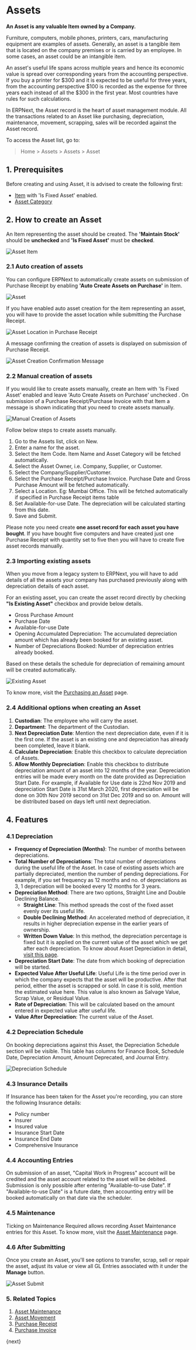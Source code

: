 <!-- add-breadcrumbs -->
# Assets

**An Asset is any valuable Item owned by a Company.**

Furniture, computers, mobile phones, printers, cars, manufacturing equipment are examples of assets. Generally, an asset is a tangible item that is located on the company premises or is carried by an employee. In some cases, an asset could be an intangible item.

An asset's useful life spans across multiple years and hence its economic value is spread over corresponding years from the accounting perspective. If you buy a printer for $300 and it is expected to be useful for three years, from the accounting perspective $100 is recorded as the expense for three years each instead of all the $300 in the first year. Most countries have rules for such calculations.

In ERPNext, the Asset record is the heart of asset management module. All the transactions related to an Asset like purchasing, depreciation, maintenance, movement, scrapping, sales will be recorded against the Asset record.

To access the Asset list, go to:
> Home > Assets > Assets > Asset

## 1. Prerequisites
Before creating and using Asset, it is advised to create the following first:

* [Item](/docs/v13/user/manual/en/stock/item) with 'Is Fixed Asset' enabled.
* [Asset Category](/docs/v13/user/manual/en/asset/asset-category)

## 2. How to create an Asset

An Item representing the asset should be created. The **'Maintain Stock'** should be **unchecked** and **'Is Fixed Asset'** must be **checked**.

<img class="screenshot" alt="Asset Item" src="{{docs_base_url}}/v13/assets/img/asset/asset-item.png">

### 2.1 Auto creation of assets 

You can configure ERPNext to automatically create assets on submission of Purchase Receipt by enabling **'Auto Create Assets on Purchase'** in Item.

<img class="screenshot" alt="Asset" src="{{docs_base_url}}/v13/assets/img/asset/asset-auto-create.png">

If you have enabled auto asset creation for the item representing an asset, you will have to provide the asset location while submitting the Purchase Receipt. 

<img class="screenshot" alt="Asset Location in Purchase Receipt" src="{{docs_base_url}}/v13/assets/img/asset/asset-location-in-purchase-receipt.png">

A message confirming the creation of assets is displayed on submission of Purchase Receipt.

<img class="screenshot" alt="Asset Creation Confirmation Message" src="{{docs_base_url}}/v13/assets/img/asset/asset-auto-create-on-purchase.png">

### 2.2 Manual creation of assets

If you would like to create assets manually, create an Item with 'Is Fixed Asset' enabled and leave 'Auto Create Assets on Purchase' unchecked . On submission of a Purchase Receipt/Purchase Invoice with that Item a message is shown indicating that you need to create assets manually. 

<img class="screenshot" alt="Manual Creation of Assets" src="{{docs_base_url}}/v13/assets/img/asset/asset-manual-creation-message.png">

Follow below steps to create assets manually.

1. Go to the Assets list, click on New.
1. Enter a name for the asset.
1. Select the Item Code. Item Name and Asset Category will be fetched automatically.
1. Select the Asset Owner, i.e. Company, Supplier, or Customer.
1. Select the Company/Supplier/Customer.
1. Select the Purchase Receipt/Purchase Invoice. Purchase Date and Gross Purchase Amount will be fetched automatically.
1. Select a Location. Eg: Mumbai Office. This will be fetched automatically if specified in Purchase Receipt items table
1. Set Available-for-use Date. The depreciation will be calculated starting from this date.
1. Save and Submit.

Please note you need create **one asset record for each asset you have bought**. If you have bought five computers and have created just one Purchase Receipt with quantity set to five then you will have to create five asset records manually.

### 2.3 Importing existing assets

When you move from a legacy system to ERPNext, you will have to add details of all the assets your company has purchased previously along with depreciation details of each asset.

For an existing asset, you can create the asset record directly by checking **"Is Existing Asset"** checkbox and provide below details. 

* Gross Purchase Amount
* Purchase Date
* Available-for-use Date
* Opening Accumulated Depreciation: The accumulated depreciation amount which has already been booked for an existing asset.
* Number of Depreciations Booked: Number of depreciation entries already booked.

Based on these details the schedule for depreciation of remaining amount will be created automatically.

<img class="screenshot" alt="Existing Asset" src="{{docs_base_url}}/v13/assets/img/asset/existing-asset.png">

To know more, visit the [Purchasing an Asset](/docs/v13/user/manual/en/asset/purchasing-an-asset) page.


### 2.4 Additional options when creating an Asset

1. **Custodian**: The employee who will carry the asset.
1. **Department**: The department of the Custodian.
1. **Next Depreciation Date**: Mention the next depreciation date, even if it is the first one. If the asset is an existing one and depreciation has already been completed, leave it blank.
1. **Calculate Depreciation**: Enable this checkbox to calculate depreciation of Assets.
1. **Allow Monthly Depreciation**: Enable this checkbox to distribute depreciation amount of an asset into 12 months of the year. Depreciation entries will be made every month on the date provided as Depreciation Start Date. For example, if Available for Use date is 22nd Nov 2019 and depreciation Start Date is 31st March 2020, first depreciation will be done on 30th Nov 2019 second on 31st Dec 2019 and so on. Amount will be distributed based on days left until next depreciation.

## 4. Features

### 4.1 Depreciation

* **Frequency of Depreciation (Months)**: The number of months between depreciations.
* **Total Number of Depreciations**: The total number of depreciations during the useful life of the Asset. In case of existing assets which are partially depreciated, mention the number of pending depreciations. For example, if you set frequency as 12 months and no. of depreciations as 3, 1 depreciation will be booked every 12 months for 3 years.
* **Depreciation Method**: There are two options, Straight Line and Double Declining Balance.
    - **Straight Line**: This method spreads the cost of the fixed asset evenly over its useful life.
    - **Double Declining Method**: An accelerated method of depreciation, it results in higher depreciation expense in the earlier years of ownership.
    - **Written Down Value**: In this method, the depreciation percentage is fixed but it is applied on the current value of the asset which we get after each depreciation.
    To know about Asset Depreciation in detail, [visit this page](/docs/v13/user/manual/en/asset/asset-depreciation).
* **Depreciation Start Date**: The date from which booking of depreciation will be started.
* **Expected Value After Useful Life**: Useful Life is the time period over in which the company expects that the asset will be productive. After that period, either the asset is scrapped or sold. In case it is sold, mention the estimated value here. This value is also known as Salvage Value, Scrap Value, or Residual Value.
* **Rate of Depreciation**: This will be calculated based on the amount entered in expected value after useful life.
* **Value After Depreciation**: The current value of the Asset.


### 4.2 Depreciation Schedule

On booking depreciations against this Asset, the Depreciation Schedule section will be visible.
This table has columns for Finance Book, Schedule Date, Depreciation Amount, Amount Deprecated, and Journal Entry.

![Depreciation Schedule](/docs/v13/assets/img/asset/asset-depreciation-schedule.png)

### 4.3 Insurance Details
If Insurance has been taken for the Asset you're recording, you can store the following Insurance details:

* Policy number
* Insurer
* Insured value
* Insurance Start Date
* Insurance End Date
* Comprehensive Insurance

### 4.4 Accounting Entries
On submission of an asset, "Capital Work in Progress" account will be credited and the asset account related to the asset will be debited. Submission is only possible after entering "Available-to-use Date". If "Available-to-use Date" is a future date, then accounting entry will be booked automatically on that date via the scheduler.

### 4.5 Maintenance
Ticking on Maintenance Required allows recording Asset Maintenance entries for this Asset. To know more, visit the [Asset Maintenance](/docs/v13/user/manual/en/asset/asset-maintenance) page.

### 4.6 After Submitting
Once you create an Asset, you'll see options to transfer, scrap, sell or repair the asset, adjust its value or view all GL Entries associated with it under the **Manage** button.

![Asset Submit](/docs/v13/assets/img/asset/after-submitting-asset.png)

### 5. Related Topics
1. [Asset Maintenance](/docs/v13/user/manual/en/asset/asset-maintenance)
1. [Asset Movement](/docs/v13/user/manual/en/asset/asset-movement)
1. [Purchase Receipt](/docs/v13/user/manual/en/stock/purchase-receipt)
1. [Purchase Invoice](/docs/v13/user/manual/en/accounts/purchase-invoice)

{next}

